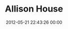 ---
title: "Allison House"
date: 2012-05-21 22:43:26 00:00
permalink: /house
twitter: ""
likes: [73,1056,1246,1402,1775]
id: 585
gravatar: "http://www.gravatar.com/avatar/46f0a78b64284d6de9451d7ef1533205"
---